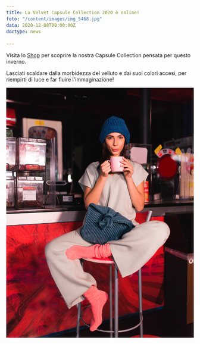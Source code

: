 ```yaml
---
title: La Velvet Capsule Collection 2020 è online!
foto: "/content/images/img_5468.jpg"
data: 2020-12-08T00:00:00Z
doctype: news

---
```

Visita lo [Shop](https://ledue-factory.myshopify.com) per scoprire la nostra Capsule Collection pensata per questo inverno.

Lasciati scaldare dalla morbidezza del velluto e dai suoi colori accesi, per riempirti di luce e far fluire l'immaginazione!

![](/content/images/img_4961-copy.jpg)